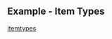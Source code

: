 ## Example - Item Types

[itemtypes](../../examples/itemtypes/index.html ':include height=600px style="border: 4px solid #FFFFFF; box-shadow: 0px 2px 6px rgba(0,0,0,0.15); border-radius: 4px;"')
